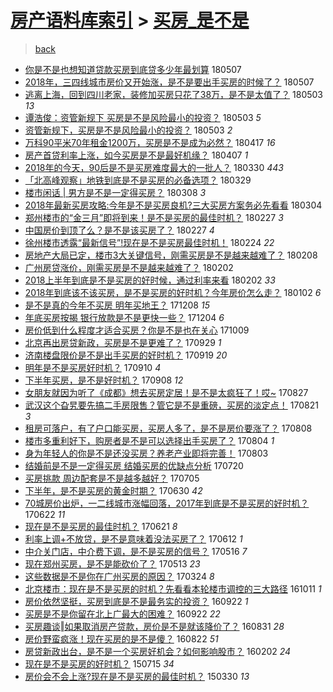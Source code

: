 [房产语料库索引](../../README.md)  > [买房_是不是](买房_是不是.md)
====
> [back](../README.md)

- [你是不是也想知道贷款买房到底贷多少年最划算](http://jkwz.applinzi.com/ittc/7100414939804206091.html#%E4%BD%A0%E6%98%AF%E4%B8%8D%E6%98%AF%E4%B9%9F%E6%83%B3%E7%9F%A5%E9%81%93%E8%B4%B7%E6%AC%BE%E4%B9%B0%E6%88%BF%E5%88%B0%E5%BA%95%E8%B4%B7%E5%A4%9A%E5%B0%91%E5%B9%B4%E6%9C%80%E5%88%92%E7%AE%97) 180507  
- [2018年，三四线城市房价又开始涨，是不是要出手买房的时候了？](http://jkwz.applinzi.com/ittc/7100290475493950470.html#2018%E5%B9%B4%EF%BC%8C%E4%B8%89%E5%9B%9B%E7%BA%BF%E5%9F%8E%E5%B8%82%E6%88%BF%E4%BB%B7%E5%8F%88%E5%BC%80%E5%A7%8B%E6%B6%A8%EF%BC%8C%E6%98%AF%E4%B8%8D%E6%98%AF%E8%A6%81%E5%87%BA%E6%89%8B%E4%B9%B0%E6%88%BF%E7%9A%84%E6%97%B6%E5%80%99%E4%BA%86%EF%BC%9F) 180507  
- [逃离上海，回到四川老家，装修加买房只花了38万，是不是太值了？](http://jkwz.applinzi.com/ittc/7098890722868724742.html#%E9%80%83%E7%A6%BB%E4%B8%8A%E6%B5%B7%EF%BC%8C%E5%9B%9E%E5%88%B0%E5%9B%9B%E5%B7%9D%E8%80%81%E5%AE%B6%EF%BC%8C%E8%A3%85%E4%BF%AE%E5%8A%A0%E4%B9%B0%E6%88%BF%E5%8F%AA%E8%8A%B1%E4%BA%8638%E4%B8%87%EF%BC%8C%E6%98%AF%E4%B8%8D%E6%98%AF%E5%A4%AA%E5%80%BC%E4%BA%86%EF%BC%9F) 180503 *13* 
- [谭浩俊：资管新规下 买房是不是风险最小的投资？](http://jkwz.applinzi.com/ittc/7098810688371950603.html#%E8%B0%AD%E6%B5%A9%E4%BF%8A%EF%BC%9A%E8%B5%84%E7%AE%A1%E6%96%B0%E8%A7%84%E4%B8%8B+%E4%B9%B0%E6%88%BF%E6%98%AF%E4%B8%8D%E6%98%AF%E9%A3%8E%E9%99%A9%E6%9C%80%E5%B0%8F%E7%9A%84%E6%8A%95%E8%B5%84%EF%BC%9F) 180503 *5* 
- [资管新规下，买房是不是风险最小的投资？](http://jkwz.applinzi.com/ittc/7098795482430309387.html#%E8%B5%84%E7%AE%A1%E6%96%B0%E8%A7%84%E4%B8%8B%EF%BC%8C%E4%B9%B0%E6%88%BF%E6%98%AF%E4%B8%8D%E6%98%AF%E9%A3%8E%E9%99%A9%E6%9C%80%E5%B0%8F%E7%9A%84%E6%8A%95%E8%B5%84%EF%BC%9F) 180503 *2* 
- [万科90平米70年租金1200万，买房是不是成为必然？](http://jkwz.applinzi.com/ittc/7092938564985947142.html#%E4%B8%87%E7%A7%9190%E5%B9%B3%E7%B1%B370%E5%B9%B4%E7%A7%9F%E9%87%911200%E4%B8%87%EF%BC%8C%E4%B9%B0%E6%88%BF%E6%98%AF%E4%B8%8D%E6%98%AF%E6%88%90%E4%B8%BA%E5%BF%85%E7%84%B6%EF%BC%9F) 180417 *16* 
- [房产首贷利率上涨，如今买房是不是最好机缘？](http://jkwz.applinzi.com/ittc/7089370643198116871.html#%E6%88%BF%E4%BA%A7%E9%A6%96%E8%B4%B7%E5%88%A9%E7%8E%87%E4%B8%8A%E6%B6%A8%EF%BC%8C%E5%A6%82%E4%BB%8A%E4%B9%B0%E6%88%BF%E6%98%AF%E4%B8%8D%E6%98%AF%E6%9C%80%E5%A5%BD%E6%9C%BA%E7%BC%98%EF%BC%9F) 180407 *1* 
- [2018年的今天，90后是不是买房难度最大的一批人？](http://jkwz.applinzi.com/ittc/7086282921914926090.html#2018%E5%B9%B4%E7%9A%84%E4%BB%8A%E5%A4%A9%EF%BC%8C90%E5%90%8E%E6%98%AF%E4%B8%8D%E6%98%AF%E4%B9%B0%E6%88%BF%E9%9A%BE%E5%BA%A6%E6%9C%80%E5%A4%A7%E7%9A%84%E4%B8%80%E6%89%B9%E4%BA%BA%EF%BC%9F) 180330 *443* 
- [「北高峰观察」地铁到底是不是买房的必备选项？](http://jkwz.applinzi.com/ittc/7085824779691230218.html#%E3%80%8C%E5%8C%97%E9%AB%98%E5%B3%B0%E8%A7%82%E5%AF%9F%E3%80%8D%E5%9C%B0%E9%93%81%E5%88%B0%E5%BA%95%E6%98%AF%E4%B8%8D%E6%98%AF%E4%B9%B0%E6%88%BF%E7%9A%84%E5%BF%85%E5%A4%87%E9%80%89%E9%A1%B9%EF%BC%9F) 180329  
- [楼市闲话 | 男方是不是一定得买房？](http://jkwz.applinzi.com/ittc/7078123119766406161.html#%E6%A5%BC%E5%B8%82%E9%97%B2%E8%AF%9D+%7C+%E7%94%B7%E6%96%B9%E6%98%AF%E4%B8%8D%E6%98%AF%E4%B8%80%E5%AE%9A%E5%BE%97%E4%B9%B0%E6%88%BF%EF%BC%9F) 180308 *3* 
- [2018年最新买房攻略:今年是不是买房良机?三大买房方案务必先看看](http://jkwz.applinzi.com/ittc/7076537161505833990.html#2018%E5%B9%B4%E6%9C%80%E6%96%B0%E4%B9%B0%E6%88%BF%E6%94%BB%E7%95%A5%3A%E4%BB%8A%E5%B9%B4%E6%98%AF%E4%B8%8D%E6%98%AF%E4%B9%B0%E6%88%BF%E8%89%AF%E6%9C%BA%3F%E4%B8%89%E5%A4%A7%E4%B9%B0%E6%88%BF%E6%96%B9%E6%A1%88%E5%8A%A1%E5%BF%85%E5%85%88%E7%9C%8B%E7%9C%8B) 180304  
- [郑州楼市的“金三月”即将到来！是不是买房的最佳时机？](http://jkwz.applinzi.com/ittc/7074831041435272208.html#%E9%83%91%E5%B7%9E%E6%A5%BC%E5%B8%82%E7%9A%84%E2%80%9C%E9%87%91%E4%B8%89%E6%9C%88%E2%80%9D%E5%8D%B3%E5%B0%86%E5%88%B0%E6%9D%A5%EF%BC%81%E6%98%AF%E4%B8%8D%E6%98%AF%E4%B9%B0%E6%88%BF%E7%9A%84%E6%9C%80%E4%BD%B3%E6%97%B6%E6%9C%BA%EF%BC%9F) 180227 *3* 
- [中国房价到顶了么？是不是该买房了？](http://jkwz.applinzi.com/ittc/7074819693166986247.html#%E4%B8%AD%E5%9B%BD%E6%88%BF%E4%BB%B7%E5%88%B0%E9%A1%B6%E4%BA%86%E4%B9%88%EF%BC%9F%E6%98%AF%E4%B8%8D%E6%98%AF%E8%AF%A5%E4%B9%B0%E6%88%BF%E4%BA%86%EF%BC%9F) 180227 *4* 
- [徐州楼市透露“最新信号”!现在是不是买房最佳时机！](http://jkwz.applinzi.com/ittc/7073644831916426247.html#%E5%BE%90%E5%B7%9E%E6%A5%BC%E5%B8%82%E9%80%8F%E9%9C%B2%E2%80%9C%E6%9C%80%E6%96%B0%E4%BF%A1%E5%8F%B7%E2%80%9D%21%E7%8E%B0%E5%9C%A8%E6%98%AF%E4%B8%8D%E6%98%AF%E4%B9%B0%E6%88%BF%E6%9C%80%E4%BD%B3%E6%97%B6%E6%9C%BA%EF%BC%81) 180224 *22* 
- [房地产大局已定，楼市3大关键信号，刚需买房是不是越来越难了？](http://jkwz.applinzi.com/ittc/7067777464845992970.html#%E6%88%BF%E5%9C%B0%E4%BA%A7%E5%A4%A7%E5%B1%80%E5%B7%B2%E5%AE%9A%EF%BC%8C%E6%A5%BC%E5%B8%823%E5%A4%A7%E5%85%B3%E9%94%AE%E4%BF%A1%E5%8F%B7%EF%BC%8C%E5%88%9A%E9%9C%80%E4%B9%B0%E6%88%BF%E6%98%AF%E4%B8%8D%E6%98%AF%E8%B6%8A%E6%9D%A5%E8%B6%8A%E9%9A%BE%E4%BA%86%EF%BC%9F) 180208  
- [广州房贷涨价，刚需买房是不是越来越难了？](http://jkwz.applinzi.com/ittc/7065587659173266438.html#%E5%B9%BF%E5%B7%9E%E6%88%BF%E8%B4%B7%E6%B6%A8%E4%BB%B7%EF%BC%8C%E5%88%9A%E9%9C%80%E4%B9%B0%E6%88%BF%E6%98%AF%E4%B8%8D%E6%98%AF%E8%B6%8A%E6%9D%A5%E8%B6%8A%E9%9A%BE%E4%BA%86%EF%BC%9F) 180202  
- [2018上半年到底是不是买房的好时候，通过利率来看](http://jkwz.applinzi.com/ittc/7065595648995230730.html#2018%E4%B8%8A%E5%8D%8A%E5%B9%B4%E5%88%B0%E5%BA%95%E6%98%AF%E4%B8%8D%E6%98%AF%E4%B9%B0%E6%88%BF%E7%9A%84%E5%A5%BD%E6%97%B6%E5%80%99%EF%BC%8C%E9%80%9A%E8%BF%87%E5%88%A9%E7%8E%87%E6%9D%A5%E7%9C%8B) 180202 *33* 
- [2018年到底该不该买房，是不是买房的好时机？今年房价怎么走？](http://jkwz.applinzi.com/ittc/7053937504388908049.html#2018%E5%B9%B4%E5%88%B0%E5%BA%95%E8%AF%A5%E4%B8%8D%E8%AF%A5%E4%B9%B0%E6%88%BF%EF%BC%8C%E6%98%AF%E4%B8%8D%E6%98%AF%E4%B9%B0%E6%88%BF%E7%9A%84%E5%A5%BD%E6%97%B6%E6%9C%BA%EF%BC%9F%E4%BB%8A%E5%B9%B4%E6%88%BF%E4%BB%B7%E6%80%8E%E4%B9%88%E8%B5%B0%EF%BC%9F) 180102 *6* 
- [是不是真的今年不买房 明年买地王？](http://jkwz.applinzi.com/ittc/7044790060858213392.html#%E6%98%AF%E4%B8%8D%E6%98%AF%E7%9C%9F%E7%9A%84%E4%BB%8A%E5%B9%B4%E4%B8%8D%E4%B9%B0%E6%88%BF+%E6%98%8E%E5%B9%B4%E4%B9%B0%E5%9C%B0%E7%8E%8B%EF%BC%9F) 171208 *15* 
- [年底买房按揭 银行放款是不是更快一些？](http://jkwz.applinzi.com/ittc/7043295938787935248.html#%E5%B9%B4%E5%BA%95%E4%B9%B0%E6%88%BF%E6%8C%89%E6%8F%AD+%E9%93%B6%E8%A1%8C%E6%94%BE%E6%AC%BE%E6%98%AF%E4%B8%8D%E6%98%AF%E6%9B%B4%E5%BF%AB%E4%B8%80%E4%BA%9B%EF%BC%9F) 171204 *6* 
- [房价低到什么程度才适合买房？你是不是也在关心](http://jkwz.applinzi.com/ittc/7022443696262480913.html#%E6%88%BF%E4%BB%B7%E4%BD%8E%E5%88%B0%E4%BB%80%E4%B9%88%E7%A8%8B%E5%BA%A6%E6%89%8D%E9%80%82%E5%90%88%E4%B9%B0%E6%88%BF%EF%BC%9F%E4%BD%A0%E6%98%AF%E4%B8%8D%E6%98%AF%E4%B9%9F%E5%9C%A8%E5%85%B3%E5%BF%83) 171009  
- [北京再出房贷新政，买房是不是更难了？](http://jkwz.applinzi.com/ittc/7018745543730398225.html#%E5%8C%97%E4%BA%AC%E5%86%8D%E5%87%BA%E6%88%BF%E8%B4%B7%E6%96%B0%E6%94%BF%EF%BC%8C%E4%B9%B0%E6%88%BF%E6%98%AF%E4%B8%8D%E6%98%AF%E6%9B%B4%E9%9A%BE%E4%BA%86%EF%BC%9F) 170929 *1* 
- [济南楼盘限价是不是出手买房的好时机？](http://jkwz.applinzi.com/ittc/7015076108050105361.html#%E6%B5%8E%E5%8D%97%E6%A5%BC%E7%9B%98%E9%99%90%E4%BB%B7%E6%98%AF%E4%B8%8D%E6%98%AF%E5%87%BA%E6%89%8B%E4%B9%B0%E6%88%BF%E7%9A%84%E5%A5%BD%E6%97%B6%E6%9C%BA%EF%BC%9F) 170919 *20* 
- [明年是不是买房好时机？](http://jkwz.applinzi.com/ittc/7011699412307543057.html#%E6%98%8E%E5%B9%B4%E6%98%AF%E4%B8%8D%E6%98%AF%E4%B9%B0%E6%88%BF%E5%A5%BD%E6%97%B6%E6%9C%BA%EF%BC%9F) 170910 *4* 
- [下半年买房，是不是好时机？](http://jkwz.applinzi.com/ittc/7010866705797219345.html#%E4%B8%8B%E5%8D%8A%E5%B9%B4%E4%B9%B0%E6%88%BF%EF%BC%8C%E6%98%AF%E4%B8%8D%E6%98%AF%E5%A5%BD%E6%97%B6%E6%9C%BA%EF%BC%9F) 170908 *12* 
- [女朋友就因为听了《成都》想去买房定居！是不是太疯狂了！哎~](http://jkwz.applinzi.com/ittc/7006404423340000273.html#%E5%A5%B3%E6%9C%8B%E5%8F%8B%E5%B0%B1%E5%9B%A0%E4%B8%BA%E5%90%AC%E4%BA%86%E3%80%8A%E6%88%90%E9%83%BD%E3%80%8B%E6%83%B3%E5%8E%BB%E4%B9%B0%E6%88%BF%E5%AE%9A%E5%B1%85%EF%BC%81%E6%98%AF%E4%B8%8D%E6%98%AF%E5%A4%AA%E7%96%AF%E7%8B%82%E4%BA%86%EF%BC%81%E5%93%8E%7E) 170827  
- [武汉这个旮旯要先搞二手房限售？管它是不是重磅，买房的淡定点！](http://jkwz.applinzi.com/ittc/7004193168327967761.html#%E6%AD%A6%E6%B1%89%E8%BF%99%E4%B8%AA%E6%97%AE%E6%97%AF%E8%A6%81%E5%85%88%E6%90%9E%E4%BA%8C%E6%89%8B%E6%88%BF%E9%99%90%E5%94%AE%EF%BC%9F%E7%AE%A1%E5%AE%83%E6%98%AF%E4%B8%8D%E6%98%AF%E9%87%8D%E7%A3%85%EF%BC%8C%E4%B9%B0%E6%88%BF%E7%9A%84%E6%B7%A1%E5%AE%9A%E7%82%B9%EF%BC%81) 170821 *3* 
- [租房可落户，有了户口能买房，买房人多了，是不是房价要涨了？](http://jkwz.applinzi.com/ittc/6999481193429730320.html#%E7%A7%9F%E6%88%BF%E5%8F%AF%E8%90%BD%E6%88%B7%EF%BC%8C%E6%9C%89%E4%BA%86%E6%88%B7%E5%8F%A3%E8%83%BD%E4%B9%B0%E6%88%BF%EF%BC%8C%E4%B9%B0%E6%88%BF%E4%BA%BA%E5%A4%9A%E4%BA%86%EF%BC%8C%E6%98%AF%E4%B8%8D%E6%98%AF%E6%88%BF%E4%BB%B7%E8%A6%81%E6%B6%A8%E4%BA%86%EF%BC%9F) 170808  
- [楼市多重利好下，购房者是不是可以选择出手买房了？](http://jkwz.applinzi.com/ittc/6998054588408923153.html#%E6%A5%BC%E5%B8%82%E5%A4%9A%E9%87%8D%E5%88%A9%E5%A5%BD%E4%B8%8B%EF%BC%8C%E8%B4%AD%E6%88%BF%E8%80%85%E6%98%AF%E4%B8%8D%E6%98%AF%E5%8F%AF%E4%BB%A5%E9%80%89%E6%8B%A9%E5%87%BA%E6%89%8B%E4%B9%B0%E6%88%BF%E4%BA%86%EF%BC%9F) 170804 *1* 
- [身为年轻人的你是不是还没买房？养老产业即将完善！](http://jkwz.applinzi.com/ittc/6997638647485301776.html#%E8%BA%AB%E4%B8%BA%E5%B9%B4%E8%BD%BB%E4%BA%BA%E7%9A%84%E4%BD%A0%E6%98%AF%E4%B8%8D%E6%98%AF%E8%BF%98%E6%B2%A1%E4%B9%B0%E6%88%BF%EF%BC%9F%E5%85%BB%E8%80%81%E4%BA%A7%E4%B8%9A%E5%8D%B3%E5%B0%86%E5%AE%8C%E5%96%84%EF%BC%81) 170803  
- [结婚前是不是一定得买房 结婚买房的优缺点分析](http://jkwz.applinzi.com/ittc/6992400278115320848.html#%E7%BB%93%E5%A9%9A%E5%89%8D%E6%98%AF%E4%B8%8D%E6%98%AF%E4%B8%80%E5%AE%9A%E5%BE%97%E4%B9%B0%E6%88%BF+%E7%BB%93%E5%A9%9A%E4%B9%B0%E6%88%BF%E7%9A%84%E4%BC%98%E7%BC%BA%E7%82%B9%E5%88%86%E6%9E%90) 170720  
- [买房挑款 周边配套是不是越多越好？](http://jkwz.applinzi.com/ittc/6986736706827846672.html#%E4%B9%B0%E6%88%BF%E6%8C%91%E6%AC%BE+%E5%91%A8%E8%BE%B9%E9%85%8D%E5%A5%97%E6%98%AF%E4%B8%8D%E6%98%AF%E8%B6%8A%E5%A4%9A%E8%B6%8A%E5%A5%BD%EF%BC%9F) 170705  
- [下半年，是不是买房的黄金时期？](http://jkwz.applinzi.com/ittc/6984742539998266373.html#%E4%B8%8B%E5%8D%8A%E5%B9%B4%EF%BC%8C%E6%98%AF%E4%B8%8D%E6%98%AF%E4%B9%B0%E6%88%BF%E7%9A%84%E9%BB%84%E9%87%91%E6%97%B6%E6%9C%9F%EF%BC%9F) 170630 *42* 
- [70城房价出炉，一二线城市涨幅回落，2017年到底是不是买房的好时机？](http://jkwz.applinzi.com/ittc/6982004391115490309.html#70%E5%9F%8E%E6%88%BF%E4%BB%B7%E5%87%BA%E7%82%89%EF%BC%8C%E4%B8%80%E4%BA%8C%E7%BA%BF%E5%9F%8E%E5%B8%82%E6%B6%A8%E5%B9%85%E5%9B%9E%E8%90%BD%EF%BC%8C2017%E5%B9%B4%E5%88%B0%E5%BA%95%E6%98%AF%E4%B8%8D%E6%98%AF%E4%B9%B0%E6%88%BF%E7%9A%84%E5%A5%BD%E6%97%B6%E6%9C%BA%EF%BC%9F) 170622 *11* 
- [现在是不是买房的最佳时机？](http://jkwz.applinzi.com/ittc/6981626165989999621.html#%E7%8E%B0%E5%9C%A8%E6%98%AF%E4%B8%8D%E6%98%AF%E4%B9%B0%E6%88%BF%E7%9A%84%E6%9C%80%E4%BD%B3%E6%97%B6%E6%9C%BA%EF%BC%9F) 170621 *8* 
- [利率上调+不放贷，是不是意味着没法买房了？](http://jkwz.applinzi.com/ittc/6978228840160576516.html#%E5%88%A9%E7%8E%87%E4%B8%8A%E8%B0%83%2B%E4%B8%8D%E6%94%BE%E8%B4%B7%EF%BC%8C%E6%98%AF%E4%B8%8D%E6%98%AF%E6%84%8F%E5%91%B3%E7%9D%80%E6%B2%A1%E6%B3%95%E4%B9%B0%E6%88%BF%E4%BA%86%EF%BC%9F) 170612 *1* 
- [中介关门店，中介费下调，是不是买房的信号？](http://jkwz.applinzi.com/ittc/6968267384061166596.html#%E4%B8%AD%E4%BB%8B%E5%85%B3%E9%97%A8%E5%BA%97%EF%BC%8C%E4%B8%AD%E4%BB%8B%E8%B4%B9%E4%B8%8B%E8%B0%83%EF%BC%8C%E6%98%AF%E4%B8%8D%E6%98%AF%E4%B9%B0%E6%88%BF%E7%9A%84%E4%BF%A1%E5%8F%B7%EF%BC%9F) 170516 *7* 
- [现在郑州买房，是不是能砍价了？](http://jkwz.applinzi.com/ittc/6967076178157372421.html#%E7%8E%B0%E5%9C%A8%E9%83%91%E5%B7%9E%E4%B9%B0%E6%88%BF%EF%BC%8C%E6%98%AF%E4%B8%8D%E6%98%AF%E8%83%BD%E7%A0%8D%E4%BB%B7%E4%BA%86%EF%BC%9F) 170513 *23* 
- [这些数据是不是你在广州买房的原因？](http://jkwz.applinzi.com/ittc/6948235930413564932.html#%E8%BF%99%E4%BA%9B%E6%95%B0%E6%8D%AE%E6%98%AF%E4%B8%8D%E6%98%AF%E4%BD%A0%E5%9C%A8%E5%B9%BF%E5%B7%9E%E4%B9%B0%E6%88%BF%E7%9A%84%E5%8E%9F%E5%9B%A0%EF%BC%9F) 170324 *8* 
- [北京楼市：现在是不是买房的时机？先看看本轮楼市调控的三大路径](http://jkwz.applinzi.com/ittc/6887865617700357125.html#%E5%8C%97%E4%BA%AC%E6%A5%BC%E5%B8%82%EF%BC%9A%E7%8E%B0%E5%9C%A8%E6%98%AF%E4%B8%8D%E6%98%AF%E4%B9%B0%E6%88%BF%E7%9A%84%E6%97%B6%E6%9C%BA%EF%BC%9F%E5%85%88%E7%9C%8B%E7%9C%8B%E6%9C%AC%E8%BD%AE%E6%A5%BC%E5%B8%82%E8%B0%83%E6%8E%A7%E7%9A%84%E4%B8%89%E5%A4%A7%E8%B7%AF%E5%BE%84) 161011 *1* 
- [房价依然坚挺，买房到底是不是最务实的投资？](http://jkwz.applinzi.com/ittc/6880729845633385476.html#%E6%88%BF%E4%BB%B7%E4%BE%9D%E7%84%B6%E5%9D%9A%E6%8C%BA%EF%BC%8C%E4%B9%B0%E6%88%BF%E5%88%B0%E5%BA%95%E6%98%AF%E4%B8%8D%E6%98%AF%E6%9C%80%E5%8A%A1%E5%AE%9E%E7%9A%84%E6%8A%95%E8%B5%84%EF%BC%9F) 160922 *1* 
- [买房是不是你留在北上广最大的困难？](http://jkwz.applinzi.com/ittc/6880719926360278021.html#%E4%B9%B0%E6%88%BF%E6%98%AF%E4%B8%8D%E6%98%AF%E4%BD%A0%E7%95%99%E5%9C%A8%E5%8C%97%E4%B8%8A%E5%B9%BF%E6%9C%80%E5%A4%A7%E7%9A%84%E5%9B%B0%E9%9A%BE%EF%BC%9F) 160922 *22* 
- [买房趣谈‖如果取消房产贷款，房价是不是就该降价了？](http://jkwz.applinzi.com/ittc/6872178172434580484.html#%E4%B9%B0%E6%88%BF%E8%B6%A3%E8%B0%88%E2%80%96%E5%A6%82%E6%9E%9C%E5%8F%96%E6%B6%88%E6%88%BF%E4%BA%A7%E8%B4%B7%E6%AC%BE%EF%BC%8C%E6%88%BF%E4%BB%B7%E6%98%AF%E4%B8%8D%E6%98%AF%E5%B0%B1%E8%AF%A5%E9%99%8D%E4%BB%B7%E4%BA%86%EF%BC%9F) 160831 *28* 
- [房价野蛮疯涨！现在买房的是不是傻？](http://jkwz.applinzi.com/ittc/6869106421685289988.html#%E6%88%BF%E4%BB%B7%E9%87%8E%E8%9B%AE%E7%96%AF%E6%B6%A8%EF%BC%81%E7%8E%B0%E5%9C%A8%E4%B9%B0%E6%88%BF%E7%9A%84%E6%98%AF%E4%B8%8D%E6%98%AF%E5%82%BB%EF%BC%9F) 160822 *51* 
- [房贷新政出台，是不是一个买房好机会？如何影响股市？](http://jkwz.applinzi.com/ittc/6794325535547196421.html#%E6%88%BF%E8%B4%B7%E6%96%B0%E6%94%BF%E5%87%BA%E5%8F%B0%EF%BC%8C%E6%98%AF%E4%B8%8D%E6%98%AF%E4%B8%80%E4%B8%AA%E4%B9%B0%E6%88%BF%E5%A5%BD%E6%9C%BA%E4%BC%9A%EF%BC%9F%E5%A6%82%E4%BD%95%E5%BD%B1%E5%93%8D%E8%82%A1%E5%B8%82%EF%BC%9F) 160202 *24* 
- [现在是不是买房的好时机？](http://jkwz.applinzi.com/ittc/547650615070862243.html#%E7%8E%B0%E5%9C%A8%E6%98%AF%E4%B8%8D%E6%98%AF%E4%B9%B0%E6%88%BF%E7%9A%84%E5%A5%BD%E6%97%B6%E6%9C%BA%EF%BC%9F) 150715 *34* 
- [房价会不会上涨?现在是不是买房的最佳时机？](http://jkwz.applinzi.com/ittc/547650611402605096.html#%E6%88%BF%E4%BB%B7%E4%BC%9A%E4%B8%8D%E4%BC%9A%E4%B8%8A%E6%B6%A8%3F%E7%8E%B0%E5%9C%A8%E6%98%AF%E4%B8%8D%E6%98%AF%E4%B9%B0%E6%88%BF%E7%9A%84%E6%9C%80%E4%BD%B3%E6%97%B6%E6%9C%BA%EF%BC%9F) 150330 *13* 
